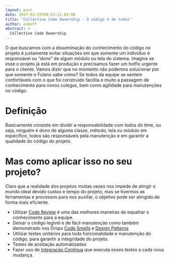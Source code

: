 ```yaml
---
layout: post
date: 2017-01-25T09:53:21-03:00
title: "Collective Code Ownership - O código é de todos"
author: eskeff
abstract: >
  Collective Code Ownership
---
```


O que buscamos com a disseminação do conhecimento do código no projeto é justamente evitar situações em que somente um indivíduo é responsável ou “dono” de algum módulo ou tela do sistema. Imagina se esse o projeto já está em produção e precisamos fazer um hotfix urgente para o cliente. Vamos dizer que no momento não podemos solucionar por que somente o Fulano sabe como?
Se todos da equipe se sentem confortáveis com o que foi construído facilita e muito a passagem de conhecimento para novos colegas, bem como agilidade para manutenções no código.

# Definição

Basicamente consiste em dividir a responsabilidade com todos do time, ou seja, ninguém é dono de alguma classe, método, tela  ou módulo em específico, todos são responsáveis pela manutenção e em garantir a qualidade do código do projeto.

# Mas como aplicar isso no seu projeto?

Claro que a realidade dos projetos muitas vezes nos impede de atingir o mundo ideal devido custos e tempo do projeto, mas se tivermos as ferramentas e processos para nos auxiliar, o objetivo pode ser atingido.de forma mais eficiente.

 - Utilizar [Code Review](http://cwisoftware.github.io/drops/code-review) é uma das melhores maneiras de espalhar o conhecimento para a equipe.
 - Deixar o código legível e de fácil manutenção como também demonstrado nos Drops [Code Smells](http://cwisoftware.github.io/drops/codesmells-dry-kiss)  e  [Design Patterns](http://cwisoftware.github.io/drops/design-patterns) 
 - Utilizar testes unitários para toda funcionalidade e manutenção do código, para garantir a integridade do projeto.
 - Testes de aceitação automatizados 
 - Fazer uso de [Integração Contínua](http://cwisoftware.github.io/drops/maturidade-integracao-continua) que executa esses testes a cada nova mudança.


